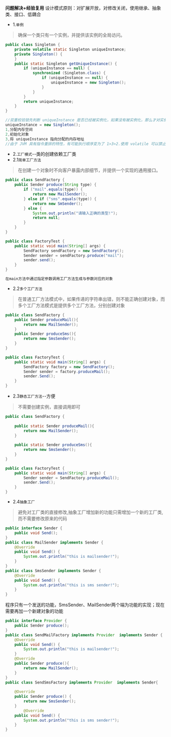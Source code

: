 **问题解决+经验复用**
设计模式原则：对扩展开放，对修改关闭，使用继承、抽象类、接口、低耦合
- 1.`单例`
>确保一个类只有一个实例，并提供该实例的全局访问。
```java
public class Singleton {
    private volatile static Singleton uniqueInstance;
    private Singleton() {
    }
    public static Singleton getUniqueInstance() {
        if (uniqueInstance == null) {
            synchronized (Singleton.class) {
                if (uniqueInstance == null) {
                    uniqueInstance = new Singleton();
                }
            }
        }
        return uniqueInstance;
    }
}
```
```java
//双重校验锁先判断 uniqueInstance 是否已经被实例化，如果没有被实例化，那么才对实例化语句进行加锁。
uniqueInstance = new Singleton(); 
1,分配内存空间
2,初始化对象
3,将 uniqueInstance 指向分配的内存地址
//由于 JVM 具有指令重排的特性，有可能执行顺序变为了 1>3>2.使用 volatile 可以禁止 JVM 的指令重排，保证在多线程环境下也能正常运行。
```

- 2.`工厂模式`--类的创建依赖工厂类
- 2.1`简单工厂方法`
>在创建一个对象时不向客户暴露内部细节，并提供一个实现的通用接口。

```java
public class SendFactory {
    public Sender produce(String type) {
        if ("mail".equals(type)) {
            return new MailSender();
        } else if ("sms".equals(type)) {
            return new SmSender();
        } else {
            System.out.println("请输入正确的类型!");
            return null;
        }
    }
}
```
```java
public class FactoryTest {
    public static void main(String[] args) {
        SendFactory sendFactory = new SendFactory();
        Sender sender = sendFactory.produce("mail");
        sender.send();
    }
}
```
```java
在main方法中通过指定参数调用工厂方法生成与参数对应的对象
```
- 2.2`多个工厂方法`
>在普通工厂方法模式中，如果传递的字符串出错，则不能正确创建对象，而多个工厂方法模式是提供多个工厂方法，分别创建对象

```java
public class SendFactory {
	public Sender produceMail(){
		return new MailSender();
	}
	public Sender produceSms(){
		return new SmsSender();
	}
}    
```
```java
public class FactoryTest {
	public static void main(String[] args) {
		SendFactory factory = new SendFactory();
		Sender sender = factory.produceMail();
		sender.Send();
	}
}
```
- 2.3`静态工厂方法`--方便
>不需要创建实例，直接调用即可

```java
public class SendFactory {
	
	public static Sender produceMail(){
		return new MailSender();
	}
	
	public static Sender produceSms(){
		return new SmsSender();
	}
}
```
```java
public class FactoryTest {
	public static void main(String[] args) {	
		Sender sender = SendFactory.produceMail();
		sender.Send();
	}
}
```
- 2.4`抽象工厂`
>避免对工厂类的直接修改,抽象工厂增加新的功能只需增加一个新的工厂类,而不需要修改原来的代码

```java
public interface Sender {
	public void Send();
}
public class MailSender implements Sender {
	@Override
	public void Send() {
		System.out.println("this is mailsender!");
	}
}
public class SmsSender implements Sender {
	@Override
	public void Send() {
		System.out.println("this is sms sender!");
	}
}
```
程序只有一个发送的功能，SmsSender、MailSender两个端为功能的实现；现在需要再加一个新建对象的功能
```java
public interface Provider {
	public Sender produce();
}
public class SendMailFactory implements Provider  implements Sender {
	@Override
	public void Send() {
		System.out.println("this is mailsender!");
	}
	@Override
	public Sender produce(){
		return new MailSender();
	}
}
public class SendSmsFactory implements Provider  implements Sender{
 
	@Override
	public Sender produce() {
		return new SmsSender();
	}
        @Override
	public void Send() {
		System.out.println("this is sms sender!");
	}
}
```

